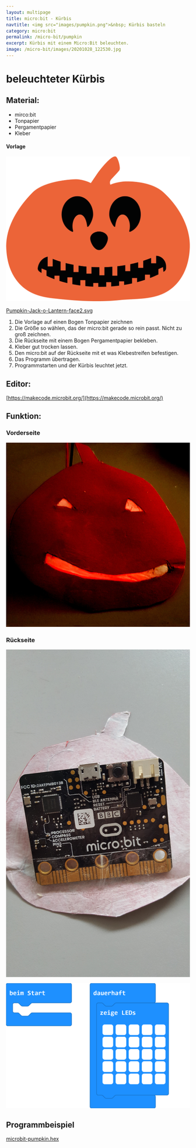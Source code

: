 ```yaml
---
layout: multipage
title: micro:bit - Kürbis
navtitle: <img src="images/pumpkin.png">&nbsp; Kürbis basteln
category: micro:bit
permalink: /micro-bit/pumpkin
excerpt: Kürbis mit einem Micro:Bit beleuchten.
image: /micro-bit/images/20201028_122530.jpg
---
```


# beleuchteter Kürbis

## Material:

+ mirco:bit
+ Tonpapier
+ Pergamentpapier
+ Kleber

#### Vorlage

![](images/Pumpkin-Jack-o-Lantern-face2.png)

[Pumpkin-Jack-o-Lantern-face2.svg](images/Pumpkin-Jack-o-Lantern-face2.svg)

1. Die Vorlage auf einen Bogen Tonpapier zeichnen
2. Die Größe so wählen, das der micro:bit gerade so rein passt. Nicht zu groß zeichnen.
3.  Die Rückseite mit einem Bogen Pergamentpapier bekleben.
4. Kleber gut trocken lassen.
5. Den micro:bit auf der Rückseite mit et was Klebestreifen befestigen.
6. Das Programm übertragen.
7. Programmstarten und der Kürbis leuchtet jetzt.

## Editor:

[https://makecode.microbit.org/](https://makecode.microbit.org/)

## Funktion:

### Vorderseite
![](images/20201028_122530.jpg)

### Rückseite
![Rückseite](images/20201028_150125.jpg)

![](images/microbit-Screenshot-pumpkin.png)

## Programmbeispiel
[microbit-pumpkin.hex](appendix/microbit-pumpkin.hex)
